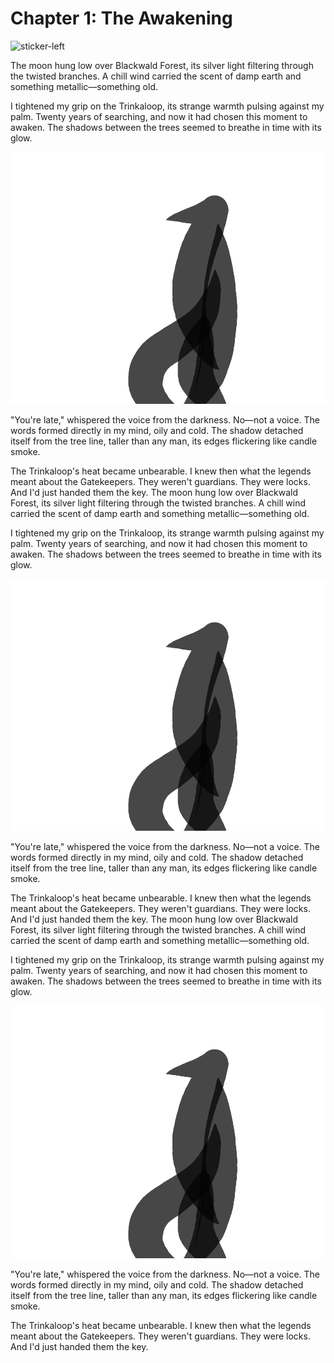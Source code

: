# Chapter 1: The Awakening

![sticker-left](assets/layers/7stickers/01_01_moon.png)

The moon hung low over Blackwald Forest, its silver light filtering through the twisted branches. A chill wind carried the scent of damp earth and something metallic—something old. 

I tightened my grip on the Trinkaloop, its strange warmth pulsing against my palm. Twenty years of searching, and now it had chosen this moment to awaken. The shadows between the trees seemed to breathe in time with its glow.

![sticker-right](assets/layers/7stickers/01_01_shadow.png)

"You're late," whispered the voice from the darkness. No—not a voice. The words formed directly in my mind, oily and cold. The shadow detached itself from the tree line, taller than any man, its edges flickering like candle smoke.

The Trinkaloop's heat became unbearable. I knew then what the legends meant about the Gatekeepers. They weren't guardians. They were locks. And I'd just handed them the key.
The moon hung low over Blackwald Forest, its silver light filtering through the twisted branches. A chill wind carried the scent of damp earth and something metallic—something old. 

I tightened my grip on the Trinkaloop, its strange warmth pulsing against my palm. Twenty years of searching, and now it had chosen this moment to awaken. The shadows between the trees seemed to breathe in time with its glow.

![sticker-right](assets/layers/7stickers/01_01_shadow.png)

"You're late," whispered the voice from the darkness. No—not a voice. The words formed directly in my mind, oily and cold. The shadow detached itself from the tree line, taller than any man, its edges flickering like candle smoke.

The Trinkaloop's heat became unbearable. I knew then what the legends meant about the Gatekeepers. They weren't guardians. They were locks. And I'd just handed them the key.
The moon hung low over Blackwald Forest, its silver light filtering through the twisted branches. A chill wind carried the scent of damp earth and something metallic—something old. 

I tightened my grip on the Trinkaloop, its strange warmth pulsing against my palm. Twenty years of searching, and now it had chosen this moment to awaken. The shadows between the trees seemed to breathe in time with its glow.

![sticker-right](assets/layers/7stickers/01_01_shadow.png)

"You're late," whispered the voice from the darkness. No—not a voice. The words formed directly in my mind, oily and cold. The shadow detached itself from the tree line, taller than any man, its edges flickering like candle smoke.

The Trinkaloop's heat became unbearable. I knew then what the legends meant about the Gatekeepers. They weren't guardians. They were locks. And I'd just handed them the key.